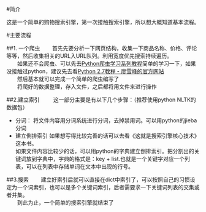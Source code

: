 #简介

这是一个简单的购物搜索引擎，第一次接触搜索引擎，所以想大概知道基本流程。<br>

#主要流程

##1. 一个爬虫
　　首先先要分析一下网页结构，收集一下商品名称、价格、评论等等，然后收集相关的URL入URL队列。利用宽度优先搜索持续遍历。<br>
　　如果还不会爬虫、可以先去[Python爬虫学习系列教程](http://cuiqingcai.com/1052.html)简单的学习一下，如果没接触过python，建议先去看[Python 2.7教程 - 廖雪峰的官方网站](http://www.liaoxuefeng.com/wiki/001374738125095c955c1e6d8bb493182103fac9270762a000/)<br>
 　　然后基本就可以完成一个简单的爬虫编写了<br>
　　将爬好的数据整理，存入文件，之后都将用文件来进行操作<br>
   
##2.建立索引
　　 这一部分主要是有以下几个步骤：（推荐使用python NLTK的数据包）<br>
   
- 分词：
  将文件内容用分词系统进行分词，去掉禁用词。可以用python的jieba分词<br>
- 建立倒排索引
  如果想写得比较完善的话可以去看《这就是搜索引擎核心技术》这本书。<br>
  如果文件内容比较少的话，可以用python的字典建立倒排索引。把分割出的关键词放到字典中，字典的格式是：key + list.也就是一个关键字对应一个列表，可以在列表中存储单词在文本中出现的行号。<br>
  
  
##3.搜索
　　建立好索引后就可以直接在dict中索引了，可以按照自己的习惯设定为一个词索引，也可以是多个关键词索引，后者需要求一下关键词列表的交集或者并集。<br>
　　到此为止，一个简单的搜索引擎就结束了
   
  

